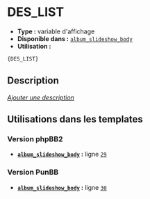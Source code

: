 # DES_LIST
* __Type :__ variable d'affichage
* __Disponible dans :__ [`album_slideshow_body`](../tpl/var/album_slideshow_body.md#readme)
* __Utilisation :__

```html
{DES_LIST}
```

## Description
[*Ajouter une description*](https://fa-tvars.appspot.com/var/DES_LIST)

## Utilisations dans les templates

### Version phpBB2
* __[`album_slideshow_body`](../tpl/var/album_slideshow_body.md#readme) :__ ligne [`29`](../tpl/src/subsilver/album_slideshow_body.tpl#L29)

### Version PunBB
* __[`album_slideshow_body`](../tpl/var/album_slideshow_body.md#readme) :__ ligne [`30`](../tpl/src/punbb/album_slideshow_body.tpl#L30)